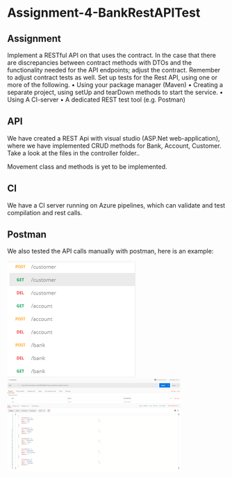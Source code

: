 # Assignment-4-BankRestAPITest

## Assignment

Implement a RESTful API on that uses the contract.
In the case that there are discrepancies between contract methods with DTOs
and the functionality needed for the API endpoints; adjust the contract.
Remember to adjust contract tests as well.
Set up tests for the Rest API, using one or more of the following.
• Using your package manager (Maven)
• Creating a separate project, using setUp and tearDown methods to
start the service.
• Using A CI-server
• A dedicated REST test tool (e.g. Postman)

## API

We have created a REST Api with visual studio (ASP.Net web-application), where we have implemented CRUD methods for Bank, Account, Customer. Take a look at the files in the controller folder..

Movement class and methods is yet to be implemented.

## CI

We have a CI server running on Azure pipelines, which can validate and test compilation and rest calls.

## Postman

We also tested the API calls manually with postman, here is an example:

![Overview over API calls](https://github.com/JonasManley/Assignment-4-BankRestAPITest/blob/master/1.png)
![Postman response to a get call](https://github.com/JonasManley/Assignment-4-BankRestAPITest/blob/master/2.png)
